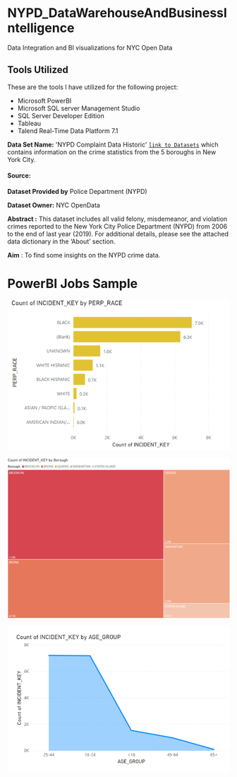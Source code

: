 # NYPD_DataWarehouseAndBusinessIntelligence

Data Integration and BI visualizations for NYC Open Data

## Tools Utilized
These are the tools I have utilized for the following project:
* Microsoft PowerBI 
* Microsoft SQL server Management Studio
* SQL Server Developer Edition
* Tableau
* Talend Real-Time Data Platform 7.1

**Data Set Name:** 'NYPD Complaint Data Historic'    [`link to Datasets`](https://data.cityofnewyork.us/Public-Safety/NYPD-Complaint-Data-Historic/qgea-i56i) which contains information on the crime statistics from the 5 boroughs in New York City.

#### **Source:**            
**Dataset Provided by** Police Department (NYPD)

**Dataset Owner:** NYC OpenData


**Abstract :** This dataset includes all valid felony, misdemeanor, and violation crimes reported to the New York City Police Department (NYPD) from 2006 to the end of last year (2019). For additional details, please see the attached data dictionary in the ‘About’ section. 

**Aim** : To find some insights on the NYPD crime data.

# PowerBI Jobs Sample

![](Images/NYPD_PowerBI.PNG)

![](Images/NYPD_PowerBI_2.PNG)

![](Images/NYPD_PowerBI_3.PNG)

